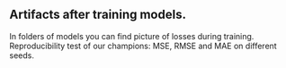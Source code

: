 ## Artifacts after training models.
In folders of models you can find picture of losses during training. \
Reproducibility test of our champions: MSE, RMSE and MAE on different seeds.
